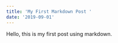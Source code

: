 ```yaml
---
title: 'My First Markdown Post '
date: '2019-09-01'
---
```


Hello, this is my first post using markdown.
